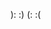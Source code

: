 ): :) (: :(

<!---
grapeJUICE1/grapeJUICE1 is a ✨ special ✨ repository because its `README.md` (this file) appears on your GitHub profile.
You can click the Preview link to take a look at your changes.
--->
